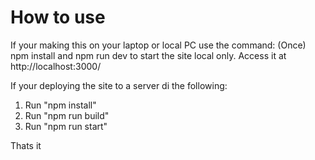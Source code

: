 # How to use

If your making this on your laptop or local PC use the command:
(Once) npm install 
and 
npm run dev 
to start the site local only. Access it at http://localhost:3000/

If your deploying the site to a server di the following:
1. Run "npm install"
2. Run "npm run build"
3. Run "npm run start"

Thats it
